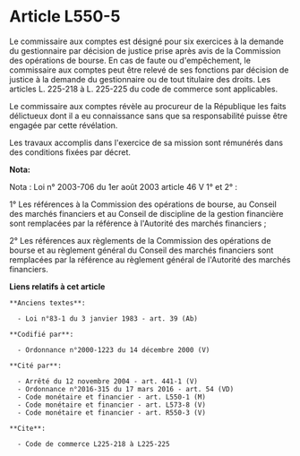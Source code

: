 # Article L550-5

Le commissaire aux comptes est désigné pour six exercices à la demande du gestionnaire par décision de justice prise après
avis de la Commission des opérations de bourse. En cas de faute ou d'empêchement, le commissaire aux comptes peut être relevé
de ses fonctions par décision de justice à la demande du gestionnaire ou de tout titulaire des droits. Les articles L.
225-218 à L. 225-225 du code de commerce sont applicables.

Le commissaire aux comptes révèle au procureur de la République les faits délictueux dont il a eu connaissance sans que sa
responsabilité puisse être engagée par cette révélation.

Les travaux accomplis dans l'exercice de sa mission sont rémunérés dans des conditions fixées par décret.

**Nota:**

Nota : Loi n° 2003-706 du 1er août 2003 article 46 V 1° et 2° :

1° Les références à la Commission des opérations de bourse, au Conseil des marchés financiers et au Conseil de discipline de
la gestion financière sont remplacées par la référence à l'Autorité des marchés financiers ;

2° Les références aux règlements de la Commission des opérations de bourse et au règlement général du Conseil des marchés
financiers sont remplacées par la référence au règlement général de l'Autorité des marchés financiers.

**Liens relatifs à cet article**

	**Anciens textes**:

	  - Loi n°83-1 du 3 janvier 1983 - art. 39 (Ab)

	**Codifié par**:

	  - Ordonnance n°2000-1223 du 14 décembre 2000 (V)

	**Cité par**:

	  - Arrêté du 12 novembre 2004 - art. 441-1 (V)
	  - Ordonnance n°2016-315 du 17 mars 2016 - art. 54 (VD)
	  - Code monétaire et financier - art. L550-1 (M)
	  - Code monétaire et financier - art. L573-8 (V)
	  - Code monétaire et financier - art. R550-3 (V)

	**Cite**:

	  - Code de commerce L225-218 à L225-225
